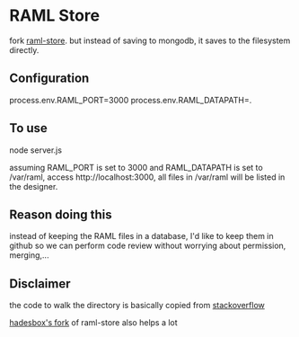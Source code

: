 # RAML Store

fork [raml-store](https://github.com/brianmc/raml-store).  but instead of saving to mongodb, it saves to the filesystem directly.  

## Configuration

process.env.RAML_PORT=3000
process.env.RAML_DATAPATH=.

## To use

node server.js

assuming RAML_PORT is set to 3000 and RAML_DATAPATH is set to /var/raml, access http://localhost:3000, all files in /var/raml will be listed in the designer.

## Reason doing this

instead of keeping the RAML files in a database, I'd like to keep them in github so we can perform code review without worrying about permission, merging,...


## Disclaimer

the code to walk the directory is basically copied from [stackoverflow](http://stackoverflow.com/questions/5827612/node-js-fs-readdir-recursive-directory-search)

[hadesbox's fork](https://github.com/hadesbox/raml-api-designer-store) of raml-store also helps a lot

